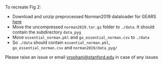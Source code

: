 To recreate Fig 2:

- Download and unzip preprocessed Norman2019 dataloader for GEARS [here](https://dataverse.harvard.edu/api/access/datafile/6894431)
- Move the uncompressed `norman2019.tar.gz` folder to `./data`. It should contain the subdirectory `data_pyg`
- Move `essential_norman.pkl` and `go_essential_norman.csv` to `./data`
- So `./data` should contain `essential_norman.pkl`, `go_essential_norman.csv` and `norman2019/data_pyg/`

Please raise an issue or email yroohani@stanford.edu in case of any issues
